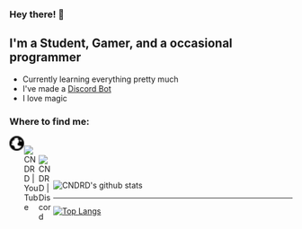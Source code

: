 ### Hey there! 👋  

## I'm a Student, Gamer, and a occasional programmer  
- Currently learning everything pretty much  
- I've made a [Discord Bot](https://github.com/CNDRD/5---Bruce)  
- I love magic  

### Where to find me:  

[<img align="left" alt="cndrd.github.io" width="26px" src="https://raw.githubusercontent.com/iconic/open-iconic/master/svg/globe.svg" />][website]  
[<img align="left" alt="CNDRD | YouTube" width="26px" src="https://cdn.jsdelivr.net/npm/simple-icons@v3/icons/youtube.svg" />][youtube]  
[<img align="left" alt="CNDRD | Discord" width="26px" src="https://cdn.jsdelivr.net/npm/simple-icons@v3/icons/discord.svg" />][discord]  

<br />  

![CNDRD's github stats](https://github-readme-stats.vercel.app/api?username=CNDRD&show_icons=true&hide=contribs,issues,prs,stars)  

---

[![Top Langs](https://github-readme-stats.vercel.app/api/top-langs/?username=CNDRD&layout=compact)](https://github.com/anuraghazra/github-readme-stats)  

[website]: https://cndrd.github.io/  
[youtube]: https://www.youtube.com/channel/UCEz8-yPx6eD-QNOgb1EqE-w  
[discord]: https://discord.gg/TfJSmVF
